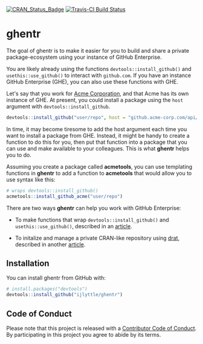 
<!-- README.md is generated from README.Rmd. Please edit that file -->
[![CRAN\_Status\_Badge](https://www.r-pkg.org/badges/version/ghentr)](https://cran.r-project.org/package=ghentr) [![Travis-CI Build Status](https://travis-ci.org/ijlyttle/ghentr.svg?branch=master)](https://travis-ci.org/ijlyttle/ghentr)

ghentr
======

The goal of ghentr is to make it easier for you to build and share a private package-ecosystem using your instance of GitHub Enterprise.

You are likely already using the functions `devtools::install_github()` and `usethis::use_github()` to interact with `github.com`. If you have an instance GitHub Enterprise (GHE), you can also use these functions with GHE.

Let's say that you work for [Acme Corporation](https://en.wikipedia.org/wiki/Acme_Corporation), and that Acme has its own instance of GHE. At present, you could install a package using the `host` argument with `devtools::install_github`.

``` r
devtools::install_github("user/repo", host = "github.acme-corp.com/api/v3")
```

In time, it may become tiresome to add the host argument each time you want to install a package from GHE. Instead, it might be handy to create a function to do this for you, then put that function into a package that you can use and make available to your colleagues. This is what **ghentr** helps you to do.

Assuming you create a package called **acmetools**, you can use templating functions in **ghentr** to add a function to **acmetools** that would allow you to use syntax like this:

``` r
# wraps devtools::install_github()
acmetools::install_github_acme("user/repo")
```

There are two ways **ghentr** can help you work with GitHub Enterprise:

-   To make functions that wrap `devtools::install_github()` and `usethis::use_github()`, described in an [article](https://ijlyttle.github.io/ghentr/articles/using_ghe.html).

-   To initalize and manage a private CRAN-like repository using [drat](https://CRAN.R-project.org/package=drat), described in another [article](https://ijlyttle.github.io/ghentr/articles/using_repository.html).

Installation
------------

You can install ghentr from GitHub with:

``` r
# install.packages("devtools")
devtools::install_github("ijlyttle/ghentr")
```

Code of Conduct
---------------

Please note that this project is released with a [Contributor Code of Conduct](CONDUCT.md). By participating in this project you agree to abide by its terms.
